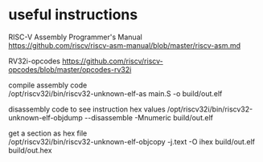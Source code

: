 # useful instructions

RISC-V Assembly Programmer's Manual  
https://github.com/riscv/riscv-asm-manual/blob/master/riscv-asm.md  

RV32i-opcodes
https://github.com/riscv/riscv-opcodes/blob/master/opcodes-rv32i
  
compile assembly code  
/opt/riscv32i/bin/riscv32-unknown-elf-as main.S -o build/out.elf

disassembly code to see instruction hex values
/opt/riscv32i/bin/riscv32-unknown-elf-objdump --disassemble -Mnumeric build/out.elf  

get a section as hex file  
/opt/riscv32i/bin/riscv32-unknown-elf-objcopy -j.text -O ihex build/out.elf build/out.hex  

